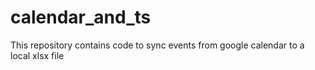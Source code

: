 # calendar_and_ts
This repository contains code to sync events from google calendar to a local xlsx file
